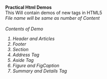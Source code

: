 **Practical Html Demos** <br>
This Will contain demos of new tags in HTML5 <br>
<em>File name will be same as number of Content<em>
<br><br>
Contents of Demo
<ol>
<li>Header and Articles</li>
<li>Footer</li>
<li>Section</li>
<li>Address Tag</li>
<li>Aside Tag</li>
<li>Figure and FigCaption</li>
<li>Summary and Details Tag</li>
</ol>